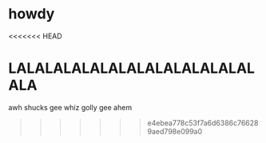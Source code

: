 # howdy
<<<<<<< HEAD



LALALALALALALALALALALALALALALA
=======
awh shucks
gee whiz
golly gee
ahem
>>>>>>> e4ebea778c53f7a6d6386c766289aed798e099a0
